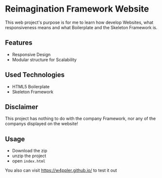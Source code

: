 # Reimagination Framework Website

This web project's purpose is for me to learn how develop Websites, what responsiveness
means and what Boilerplate and the Skeleton Framework is.

## Features

- Responsive Design
- Modular structure for Scalability


## Used Technologies

- HTML5 Boilerplate
- Skeleton Framework

## Disclaimer

This project has nothing to do with the company Framework, nor any of the companys displayed on the
website!

## Usage

- Download the zip
- unzip the project
- open ``index.html``

You also can visit https://w4ppler.github.io/ to test it out
